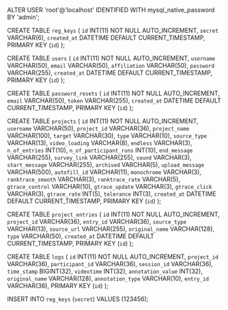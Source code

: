 ALTER USER 'root'@'localhost' IDENTIFIED WITH mysql_native_password BY 'admin';

CREATE TABLE `reg_keys` (
    `id` INT(11) NOT NULL AUTO_INCREMENT,
    `secret` VARCHAR(6),
    `created_at` DATETIME DEFAULT CURRENT_TIMESTAMP,
    PRIMARY KEY (`id`)
);

CREATE TABLE `users` (
    `id` INT(11) NOT NULL AUTO_INCREMENT,
    `username` VARCHAR(50),
    `email` VARCHAR(50),
    `affiliation` VARCHAR(50),
    `password` VARCHAR(255),
    `created_at` DATETIME DEFAULT CURRENT_TIMESTAMP,
    PRIMARY KEY (`id`)
);

CREATE TABLE `password_resets` (
    `id` INT(11) NOT NULL AUTO_INCREMENT,
    `email` VARCHAR(50),
    `token` VARCHAR(255),
    `created_at` DATETIME DEFAULT CURRENT_TIMESTAMP,
    PRIMARY KEY (`id`)
);

CREATE TABLE `projects` (
    `id` INT(11) NOT NULL AUTO_INCREMENT,
    `username` VARCHAR(50),
    `project_id` VARCHAR(36),
    `project_name` VARCHAR(100),
    `target` VARCHAR(30),
    `type` VARCHAR(10),
    `source_type` VARCHAR(13),
    `video_loading` VARCHAR(8),
    `endless` VARCHAR(3),
    `n_of_entries` INT(10),
    `n_of_participant_runs` INT(10),
    `end_message` VARCHAR(255),
    `survey_link` VARCHAR(255),
    `sound` VARCHAR(3),
    `start_message` VARCHAR(255),
    `archived` VARCHAR(5),
    `upload_message` VARCHAR(500),
    `autofill_id` VARCHAR(11),
    `monochrome` VARCHAR(3),
    `ranktrace_smooth` VARCHAR(3),
    `ranktrace_rate` VARCHAR(5),
    `gtrace_control` VARCHAR(10),
    `gtrace_update` VARCHAR(3),
    `gtrace_click` VARCHAR(3),
    `gtrace_rate` INT(5),
    `tolerance` INT(3),
    `created_at` DATETIME DEFAULT CURRENT_TIMESTAMP,
    PRIMARY KEY (`id`)
);

CREATE TABLE `project_entries` (
    `id` INT(11) NOT NULL AUTO_INCREMENT,
    `project_id` VARCHAR(36),
    `entry_id` VARCHAR(36),
    `source_type` VARCHAR(13),
    `source_url` VARCHAR(255),
    `original_name` VARCHAR(128),
    `type` VARCHAR(50),
    `created_at` DATETIME DEFAULT CURRENT_TIMESTAMP,
    PRIMARY KEY (`id`)
);

CREATE TABLE `logs` (
    `id` INT(11) NOT NULL AUTO_INCREMENT,
    `project_id` VARCHAR(36),
    `participant_id` VARCHAR(36),
    `session_id` VARCHAR(36),
    `time_stamp` BIGINT(32),
    `videotime` INT(32),
    `annotation_value` INT(32),
    `original_name` VARCHAR(128),
    `annotation_type` VARCHAR(10),
    `entry_id` VARCHAR(36),
    PRIMARY KEY (`id`)
);

INSERT INTO `reg_keys` (`secret`) VALUES (123456);